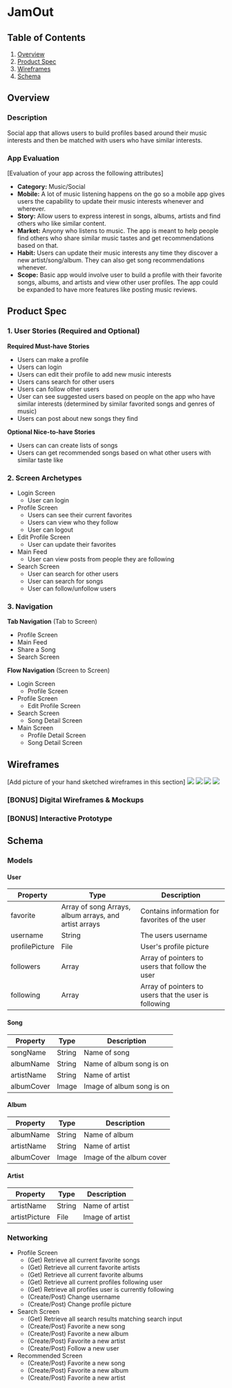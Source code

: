 
# JamOut

## Table of Contents
1. [Overview](#Overview)
1. [Product Spec](#Product-Spec)
1. [Wireframes](#Wireframes)
2. [Schema](#Schema)

## Overview
### Description
Social app that allows users to build profiles based around their music interests and then be matched with users who have similar interests. 

### App Evaluation
[Evaluation of your app across the following attributes]
- **Category:** Music/Social
- **Mobile:** A lot of music listening happens on the go so a mobile app gives users the capability to update their music interests whenever and wherever.
- **Story:** Allow users to express interest in songs, albums, artists and find others who like similar content.
- **Market:** Anyony who listens to music. The app is meant to help people find others who share similar music tastes and get recommendations based on that.
- **Habit:** Users can update their music interests any time they discover a new artist/song/album. They can also get song recommendations whenever.
- **Scope:** Basic app would involve user to build a profile with their favorite songs, albums, and artists and view other user profiles. The app could be expanded to have more features like posting music reviews.

## Product Spec

### 1. User Stories (Required and Optional)

**Required Must-have Stories**

* Users can make a profile
* Users can login
* Users can edit their profile to add new music interests
* Users cans search for other users
* Users can follow other users
* User can see suggested users based on people on the app who have similar interests (determined by similar favorited songs and genres of music)
* Users can post about new songs they find


**Optional Nice-to-have Stories**

* Users can can create lists of songs
* Users can get recommended songs based on what other users with similar taste like

### 2. Screen Archetypes

* Login Screen
   * User can login   
* Profile Screen
   * Users can see their current favorites
   * Users can view who they follow
   * User can logout
* Edit Profile Screen
    * User can update their favorites
* Main Feed
    * User can view posts from people they are following
* Search Screen
    * User can search for other users
    * User can search for songs
    * User can follow/unfollow users

### 3. Navigation

**Tab Navigation** (Tab to Screen)

* Profile Screen
* Main Feed
* Share a Song
* Search Screen

**Flow Navigation** (Screen to Screen)

* Login Screen
   * Profile Screen
* Profile Screen
   * Edit Profile Screen
* Search Screen
    * Song Detail Screen
* Main Screen
    * Profile Detail Screen
    * Song Detail Screen

## Wireframes
[Add picture of your hand sketched wireframes in this section]
![](https://i.imgur.com/5mdzloK.jpg)
![](https://i.imgur.com/mOieLF6.jpg)
![](https://i.imgur.com/zLVQw5V.jpg)
![](https://i.imgur.com/0IkRmoy.jpg)




### [BONUS] Digital Wireframes & Mockups

### [BONUS] Interactive Prototype

## Schema 

### Models



#### User
| Property | Type     | Description |
| -------- | -------- | -------- |
| favorite     |Array of song Arrays, album arrays, and artist arrays|Contains information for favorites of the user    |
| username    |String    |The users username   |
| profilePicture     | File     | User's profile picture     |
| followers    | Array     | Array of pointers to users that follow the user    |
| following    | Array    | Array of pointers to users that the user is following     |

#### Song
| Property | Type     | Description |
| -------- | -------- | -------- |
| songName    |String    |Name of song  |
| albumName   |String   |Name of album song is on   |
| artistName   |String     |Name of artist   |
| albumCover   |Image     |Image of album song is on   |


#### Album
| Property | Type     | Description |
| -------- | -------- | -------- |
| albumName   |String   |Name of album  |
| artistName   |String     |Name of artist   |
| albumCover   |Image     |Image of the album cover|

#### Artist
| Property | Type     | Description |
| -------- | -------- | -------- |
| artistName   |String     |Name of artist   |
| artistPicture   |File   |Image of artist  |





### Networking
- Profile Screen
    - (Get) Retrieve all current favorite songs
    - (Get) Retrieve all current favorite artists
    - (Get) Retrieve all current favorite albums
    - (Get) Retrieve all current profiles following user
    - (Get) Retrieve all profiles user is currently following
    - (Create/Post) Change username
    - (Create/Post) Change profile picture
- Search Screen
    - (Get) Retrieve all search results matching search input
    - (Create/Post) Favorite a new song
    - (Create/Post) Favorite a new album
    - (Create/Post) Favorite a new artist
    - (Create/Post) Follow a new user
- Recommended Screen
    - (Create/Post) Favorite a new song
    - (Create/Post) Favorite a new album
    - (Create/Post) Favorite a new artist
